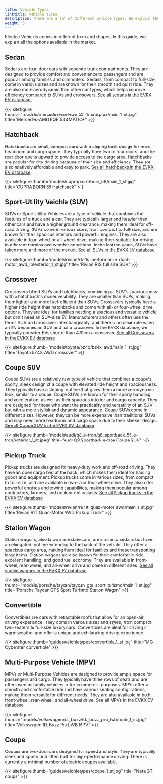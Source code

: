 ```yaml
---
title: Vehicle Types
linktitle: Vehicle Types
description: There are a lot of different vehicle types. We explain the difference.
weight: 3
---
```

<!-- markdownlint-disable MD033 -->

Electric Vehicles comes in different form and shapes. In this guide, we explain all the options available in the market.

## Sedan

Sedans are four-door cars with separate trunk compartments. They are designed to provide comfort and convenience to passengers and are popular among families and commuters. Sedans, from compact to full-size, come in various sizes and are known for their smooth and quiet ride. They are also more aerodynamic than other car types, which helps improve efficiency compared to SUVs and crossovers. [See all sedans in the EVKX EV database.](https://evkx.net/evsearch/?sortOrder=Name&evType=Sedan)

{{< sitefigure thumb="models/mercedes/eqe/eqe_53_4maticplus/main_1_st.jpg" title="Mercedes-AMG EQE 53 4MATIC+" >}}

## Hatchback

Hatchbacks are small, compact cars with a sloping back design for more headroom and cargo space. They typically have two or four doors, and the rear door opens upward to provide access to the cargo area. Hatchbacks are popular for city driving because of their size and efficiency. They are also relatively affordable and easy to park. [See all hatchbacks in the EVKX EV database](https://evkx.net/evsearch/?sortOrder=Name&evType=Hatchback)

{{< sitefigure thumb="models/cupra/born/born_58/main_1_st.jpg" title="CUPRA BORN 58 Hatchback" >}}

## Sport-Utility Veichle (SUV)

SUVs or Sport Utility Vehicles are a type of vehicle that combines the features of a truck and a car. They are typically larger and heavier than other cars and have a higher ground clearance, making them ideal for off-road driving. SUVs come in various sizes, from compact to full-size, and are known for their spacious interiors and powerful engines. They are also available in four-wheel or all-wheel drive, making them suitable for driving in different terrains and weather conditions. In the last ten years, SUVs have taken more and more of the market. [See all SUVs in the EVKX EV database](https://evkx.net/evsearch/?sortOrder=Name&evType=SUV)

{{< sitefigure thumb="models/rivian/r1/r1s_performance_dual-motor_awd_lp/exterior_1_st.jpg" title="Rivian R1S full size SUV" >}}

## Crossover

Crossovers blend SUVs and hatchbacks, combining an SUV's spaciousness with a hatchback's maneuverability. They are smaller than SUVs, making them lighter and more fuel-efficient than SUVs. Crossovers typically have a higher ride height than hatchbacks and come with all- or four-wheel drive options. They are ideal for families needing a spacious and versatile vehicle but don't need an SUV-size EV. Manufacturers and others often use the terms SUV and crossover interchangeably, and there is no clear rule when an EV becomes an SUV and not a crossover. In the EVKX database, we typically consider EVs shorter than 470cm a crossover. [See all Crossovers in the EVKX EV database](https://evkx.net/evsearch/?sortOrder=Name&evType=Crossover)

{{< sitefigure thumb="models/toyota/bz4x/bz4x_awd/main_1_st.jpg" title="Toyota bZ4X AWD crossover" >}}

## Coupe SUV

Coupe SUVs are a relatively new type of vehicle that combines a coupe's sporty, sleek design of a coupe with elevated ride height and spaciousness. They typically have a sloping roofline that gives them a more aerodynamic look, similar to a coupe. Coupe SUVs are known for their sporty handling and acceleration, as well as their spacious interior and cargo capacity. They are designed for those who want the practicality and versatility of an SUV but with a more stylish and dynamic appearance. Coupe SUVs come in different sizes. However, they can be more expensive than traditional SUVs and may need more headroom and cargo space due to their sleeker design. [See all Coupe SUV in the EVKX EV database](https://evkx.net/evsearch/?sortOrder=Name&evType=CoupeSUV)

{{< sitefigure thumb="models/audi/q8_e-tron/q8_sportback_55_e-tron/exterior_1_st.jpeg" title="Audi Q8 Sportback e-tron Coupe SUV" >}}

## Pickup Truck

Pickup trucks are designed for heavy-duty work and off-road driving. They have an open cargo bed at the back, which makes them ideal for hauling goods and equipment. Pickup trucks come in various sizes, from compact to full-size, and are available in two- and four-wheel drive. They also offer powerful engines and towing capabilities, making them popular among contractors, farmers, and outdoor enthusiasts. [See all Pickup trucks in the EVKX EV database](https://evkx.net/evsearch/?sortOrder=Name&evType=PickupTruck)

{{< sitefigure thumb="models/rivian/r1/r1t_quad-motor_awd/main_1_st.jpg" title="Rivian R1T Quad-Motor AWD Pickup Truck" >}}

## Station Wagon

Station wagons, also known as estate cars, are similar to sedans but have an elongated roofline extending to the back of the vehicle. They offer a spacious cargo area, making them ideal for families and those transporting large items. Station wagons are also known for their comfortable ride, excellent handling, and good fuel economy. They are available in front-wheel, rear-wheel, and all-wheel drive and come in different sizes. [See all station wagons in the EVKX EV database](https://evkx.net/evsearch/?sortOrder=Name&evType=StationWagon)

{{< sitefigure thumb="models/porsche/taycan/taycan_gts_sport_turismo/main_1_st.jpg" title="Porsche Taycan GTS Sport Turismo Station Wagon" >}}

## Convertible

Convertibles are cars with retractable roofs that allow for an open-air driving experience. They come in various sizes and styles, from compact two-seaters to full-size luxury cars. Convertibles are ideal for driving in warm weather and offer a unique and exhilarating driving experience.

{{< sitefigure thumb="guides/veichletypes/convertible_1_st.jpg" title="MG Cyberster convertible" >}}

## Multi-Purpose Vehicle (MPV)

MPVs or Multi-Purpose Vehicles are designed to provide ample space for passengers and cargo. They typically have three rows of seats and are often used as family vehicles or for commercial purposes. MPVs offer a smooth and comfortable ride and have various seating configurations, making them versatile for different needs. They are also available in both front-wheel, rear-wheel, and all-wheel drive. [See all MPVs in the EVKX EV database](https://evkx.net/evsearch/?sortOrder=Name&evType=MPV)

{{< sitefigure thumb="models/volkswagen/id._buzz/id._buzz_pro_lwb/main_1_st.jpg" title="Volkswagen ID. Buzz Pro LWB MPV" >}}

## Coupe

Coupes are two-door cars designed for speed and style. They are typically sleek and sporty and often built for high-performance driving. There is currently a minimal number of electric coupes available.

{{< sitefigure thumb="guides/veichletypes/coupe_1_st.jpg" title="Neta GT coupe" >}}
